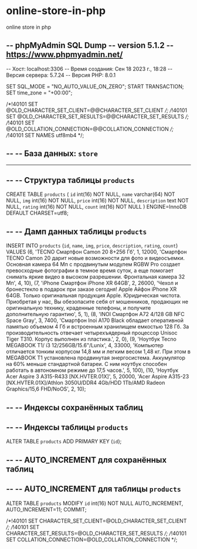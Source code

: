 # online-store-in-php

online store in php

-- phpMyAdmin SQL Dump
-- version 5.1.2
-- https://www.phpmyadmin.net/
--
-- Хост: localhost:3306
-- Время создания: Сен 18 2023 г., 18:28
-- Версия сервера: 5.7.24
-- Версия PHP: 8.0.1

SET SQL_MODE = "NO_AUTO_VALUE_ON_ZERO";
START TRANSACTION;
SET time_zone = "+00:00";


/*!40101 SET @OLD_CHARACTER_SET_CLIENT=@@CHARACTER_SET_CLIENT */;
/*!40101 SET @OLD_CHARACTER_SET_RESULTS=@@CHARACTER_SET_RESULTS */;
/*!40101 SET @OLD_COLLATION_CONNECTION=@@COLLATION_CONNECTION */;
/*!40101 SET NAMES utf8mb4 */;

--
-- База данных: `store`
--

-- --------------------------------------------------------

--
-- Структура таблицы `products`
--

CREATE TABLE `products` (
  `id` int(16) NOT NULL,
  `name` varchar(64) NOT NULL,
  `img` int(16) NOT NULL,
  `price` int(16) NOT NULL,
  `description` text NOT NULL,
  `rating` int(16) NOT NULL,
  `count` int(16) NOT NULL
) ENGINE=InnoDB DEFAULT CHARSET=utf8;

--
-- Дамп данных таблицы `products`
--

INSERT INTO `products` (`id`, `name`, `img`, `price`, `description`, `rating`, `count`) VALUES
(6, 'TECNO Смартфон Camon 20 8+256 Гб', 1, 12000, 'Смартфон TECNO Camon 20 дарит новые возможности для фото и видеосъемки. Основная камера 64 Мп с продвинутым модулем RGBW Pro создает превосходные фотографии в темное время суток, а еще помогает снимать яркие видео в высоком разрешении. Фронтальная камера 32 Мп', 4, 10),
(7, 'iPhone Смартфон iPhone XR 64GB', 2, 26000, 'Чехол и бронестекло в подарок при заказе сегодня! Apple Айфон iPhone XR 64GB. Только оригинальная продукция Apple. Юридическая чистота. Приобретая у нас, Вы обезопасите себя от мошенников, продающих не оригинальную технику, краденные телефоны, и получите дополнительную гарантию', 5, 1),
(8, 'INOI Смартфон A72 4/128 GB NFC Space Gray', 3, 7400, 'Смартфон Inoi А170 Black обладает оперативной памятью объемом 4 Гб и встроенным хранилищем емкостью 128 Гб. За производительность отвечает четырехъядерный процессор Unisoc Tiger T310. Корпус выполнен из пластика.', 2, 0),
(9, 'Ноутбук Tecno MEGABOOK T1/ i3 12/256GB/15.6\"/Lunix', 4, 33000, 'Компьютер отличается тонким корпусом 14,8 мм и легким весом 1,48 кг. При этом в MEGABOOK T1 установлена продвинутая энергосистема. Аккумулятор на 60% меньше стандартной батареи. С ним ноутбук способен работать в автономном режиме до 17,5 часов.', 5, 100),
(10, 'Ноутбук Acer Aspire 3 A315-R433 [NX.HVTER.01X]', 5, 20000, 'Acer Aspire A315-23 [NX.HVTER.01X]/Athlon 3050U/DDR4 4Gb/HDD 1Tb/AMD Radeon Graphics/15,6 FHD/NoOS', 2, 10);

--
-- Индексы сохранённых таблиц
--

--
-- Индексы таблицы `products`
--
ALTER TABLE `products`
  ADD PRIMARY KEY (`id`);

--
-- AUTO_INCREMENT для сохранённых таблиц
--

--
-- AUTO_INCREMENT для таблицы `products`
--
ALTER TABLE `products`
  MODIFY `id` int(16) NOT NULL AUTO_INCREMENT, AUTO_INCREMENT=11;
COMMIT;

/*!40101 SET CHARACTER_SET_CLIENT=@OLD_CHARACTER_SET_CLIENT */;
/*!40101 SET CHARACTER_SET_RESULTS=@OLD_CHARACTER_SET_RESULTS */;
/*!40101 SET COLLATION_CONNECTION=@OLD_COLLATION_CONNECTION */;
